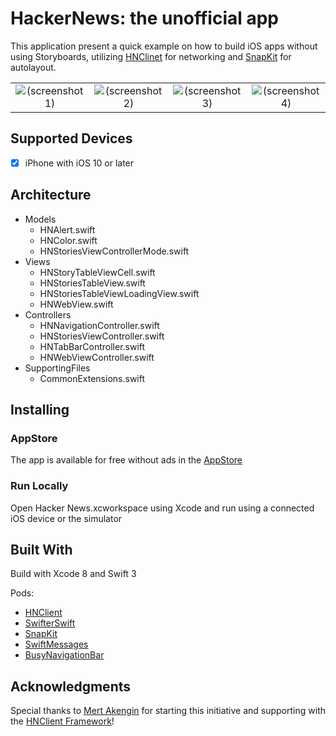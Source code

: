 # HackerNews: the unofficial app

This application present a quick example on how to build iOS apps without using Storyboards, utilizing [HNClinet](https://github.com/omaralbeik/HNClient) for networking and [SnapKit](https://github.com/SnapKit/SnapKit) for autolayout.

|  |  |  | |
| :---: | :---: | :---: | :---: |
| ![(screenshot 1)](https://raw.githubusercontent.com/omaralbeik/hacker-news-ios/master/Appstore%20screenshots/1.png) | ![(screenshot 2)](https://raw.githubusercontent.com/omaralbeik/hacker-news-ios/master/Appstore%20screenshots/2.png) | ![(screenshot 3)](https://raw.githubusercontent.com/omaralbeik/hacker-news-ios/master/Appstore%20screenshots/3.png) | ![(screenshot 4)](https://raw.githubusercontent.com/omaralbeik/hacker-news-ios/master/Appstore%20screenshots/4.png) |


## Supported Devices
- [x] iPhone with iOS 10 or later


## Architecture

- Models
  - HNAlert.swift
  - HNColor.swift
  - HNStoriesViewControllerMode.swift
- Views
  - HNStoryTableViewCell.swift
  - HNStoriesTableView.swift
  - HNStoriesTableViewLoadingView.swift
  - HNWebView.swift
- Controllers
  - HNNavigationController.swift
  - HNStoriesViewController.swift
  - HNTabBarController.swift
  - HNWebViewController.swift
- SupportingFiles
  - CommonExtensions.swift


## Installing

### AppStore
The app is available for free without ads in the [AppStore](https://itunes.apple.com/us/app/id1248344534)

### Run Locally
Open Hacker News.xcworkspace using Xcode and run using a connected iOS device or the simulator


## Built With

Build with Xcode 8 and Swift 3

Pods:

* [HNClient](https://github.com/omaralbeik/HNClient)
* [SwifterSwift](https://github.com/SwifterSwift/SwifterSwift)
* [SnapKit](https://github.com/SnapKit/SnapKit)
* [SwiftMessages](https://github.com/SwiftKickMobile/SwiftMessages)
* [BusyNavigationBar](https://github.com/gmertk/BusyNavigationBar)



## Acknowledgments

Special thanks to [Mert Akengin](https://github.com/pvtmert) for starting this initiative and supporting with the [HNClient Framework](https://github.com/omaralbeik/HNClient)!
